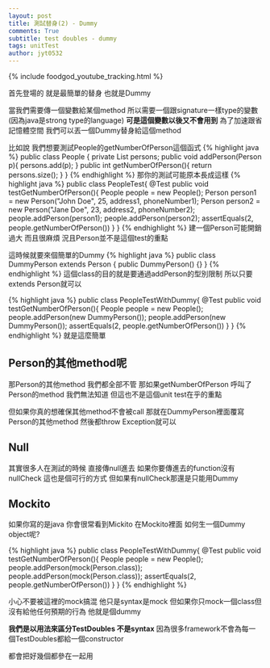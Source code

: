 ```yaml
---
layout: post
title: 測試替身(2) - Dummy
comments: True 
subtitle: test doubles - dummy
tags: unitTest
author: jyt0532
---
```

{% include foodgod_youtube_tracking.html %}

首先登場的 就是最簡單的替身 也就是Dummy

當我們需要傳一個變數給某個method
所以需要一個跟signature一樣type的變數(因為java是strong type的language) **可是這個變數以後又不會用到**
為了加速跟省記憶體空間 我們可以丟一個Dummy替身給這個method

比如說 我們想要測試People的getNumberOfPerson這個函式
{% highlight java %}
public class People {
  private List<Person> persons;
  public void addPerson(Person p){
    persons.add(p);
  }
  public int getNumberOfPerson(){
    return persons.size();
  }
}
{% endhighlight %}
那你的測試可能原本長成這樣
{% highlight java %}
public class PeopleTest{
  @Test
  public void testGetNumberOfPerson(){
    People people = new People();
    Person person1 = new Person("John Doe", 25, address1, phoneNumber1);
    Person person2 = new Person("Jane Doe", 23, address2, phoneNumber2);
    people.addPerson(person1);
    people.addPerson(person2);
    assertEquals(2, people.getNumberOfPerson())
  }
}
{% endhighlight %}
建一個Person可能開銷過大 而且很麻煩
況且Person並不是這個test的重點

這時候就要來個簡單的Dummy
{% highlight java %}
public class DummyPerson extends Person {
   public DummyPerson() {}
}
{% endhighlight %}
這個class的目的就是要通過addPerson的型別限制
所以只要extends Person就可以

{% highlight java %}
public class PeopleTestWithDummy{
  @Test
  public void testGetNumberOfPerson(){
    People people = new People();
    people.addPerson(new DummyPerson());
    people.addPerson(new DummyPerson());
    assertEquals(2, people.getNumberOfPerson())
  }
}
{% endhighlight %}
就是這麼簡單

## Person的其他method呢
那Person的其他method 我們都全部不管 那如果getNumberOfPerson 呼叫了Person的method 我們無法知道 但這也不是這個unit test在乎的重點 

但如果你真的想確保其他method不會被call 那就在DummyPerson裡面覆寫Person的其他method 然後都throw Exception就可以

## Null

其實很多人在測試的時候 直接傳null進去 如果你要傳進去的function沒有nullCheck 這也是個可行的方式 但如果有nullCheck那還是只能用Dummy

## Mockito
如果你寫的是java 你會很常看到Mickito
在Mockito裡面 如何生一個Dummy object呢?

{% highlight java %}
public class PeopleTestWithDummy{
  @Test 
  public void testGetNumberOfPerson(){
    People people = new People();
    people.addPerson(mock(Person.class));
    people.addPerson(mock(Person.class));
    assertEquals(2, people.getNumberOfPerson())
  }
}
{% endhighlight %}

小心不要被這裡的mock搞混 他只是syntax是mock 但如果你只mock一個class但沒有給他任何預期的行為 他就是個dummy

**我們是以用法來區分TestDoubles 不是syntax** 因為很多framework不會為每一個TestDoubles都給一個constructor 

都會把好幾個都參在一起用


<div id="youTubePlayer2"></div>

